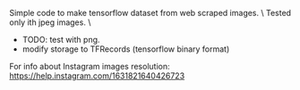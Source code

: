 Simple code to make tensorflow dataset from web scraped images. \\
Tested only ith jpeg images. \\
- TODO: test with png.
- modify storage to TFRecords (tensorflow binary format)

For info about Instagram images resolution: https://help.instagram.com/1631821640426723